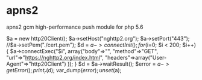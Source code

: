 # apns2
apns2 gcm high-performance push module for php 5.6


  $a = new http20Client();
  $a->setHost("nghttp2.org");
  $a->setPort("443");
  //$a->setPem("./cert.pem");
  $d = $a->connectInit();
  for($i=0; $i < 200; $i++)
  {
    $a->connectExec("$i",
      array("body"=>"",
      "method"=>"GET",
      "url"=>"https://nghttp2.org/index.html",
      "headers"=>array("User-Agent"=>"http20Client")
    ));
  }
  $d = $a->waitResult();
  $error = $a->getError();
  print_r($d);
  var_dump($error);
  unset ($a);
